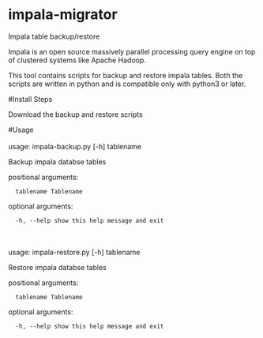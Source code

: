 # impala-migrator

Impala table backup/restore

Impala is an open source massively parallel processing query engine on top of clustered systems like Apache Hadoop. 

This tool contains scripts for backup and restore impala tables. Both the scripts are written in python and is compatible only with python3 or later.

#Install Steps

Download the backup and restore scripts

#Usage
<br><br>
usage: impala-backup.py [-h] tablename

Backup impala databse tables

positional arguments:
```
  tablename Tablename
```
optional arguments:
```
  -h, --help show this help message and exit
```
<br><br>
usage: impala-restore.py [-h] tablename

Restore impala databse tables

positional arguments:
```
  tablename Tablename
```
optional arguments:
```
  -h, --help show this help message and exit
```
